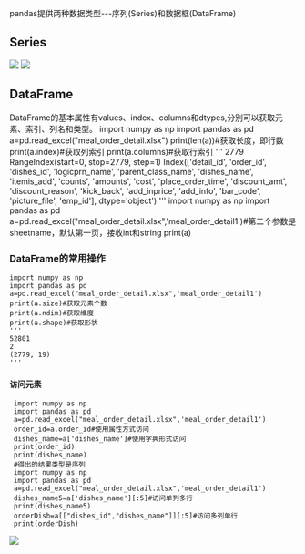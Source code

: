 pandas提供两种数据类型---序列(Series)和数据框(DataFrame)
 ## Series
![](https://github.com/moony1529/moon/blob/main/Python%E6%95%B0%E6%8D%AE%E5%88%86%E6%9E%90/pandas/0001.png)
![](https://github.com/moony1529/moon/blob/main/Python%E6%95%B0%E6%8D%AE%E5%88%86%E6%9E%90/pandas/0002.png)
 ## DataFrame
  DataFrame的基本属性有values、index、columns和dtypes,分别可以获取元素、索引、列名和类型。
  import numpy as np
  import pandas as pd
  a=pd.read_excel("meal_order_detail.xlsx")
  print(len(a))#获取长度，即行数
  print(a.index)#获取列索引
  print(a.columns)#获取行索引
  '''
  2779
  RangeIndex(start=0, stop=2779, step=1)
  Index(['detail_id', 'order_id', 'dishes_id', 'logicprn_name',
       'parent_class_name', 'dishes_name', 'itemis_add', 'counts', 'amounts',
       'cost', 'place_order_time', 'discount_amt', 'discount_reason',
       'kick_back', 'add_inprice', 'add_info', 'bar_code', 'picture_file',
       'emp_id'],
      dtype='object')
    '''
    import numpy as np
    import pandas as pd
    a=pd.read_excel("meal_order_detail.xlsx",'meal_order_detail1')#第二个参数是sheetname，默认第一页，接收int和string
    print(a)
 ### DataFrame的常用操作
    import numpy as np
    import pandas as pd
    a=pd.read_excel("meal_order_detail.xlsx",'meal_order_detail1')
    print(a.size)#获取元素个数
    print(a.ndim)#获取维度
    print(a.shape)#获取形状
    '''
    52801
    2
    (2779, 19)
    '''
#### 访问元素
     import numpy as np
     import pandas as pd
     a=pd.read_excel("meal_order_detail.xlsx",'meal_order_detail1')
     order_id=a.order_id#使用属性方式访问
     dishes_name=a['dishes_name']#使用字典形式访问
     print(order_id)
     print(dishes_name)
     #得出的结果类型是序列
     import numpy as np
     import pandas as pd
     a=pd.read_excel("meal_order_detail.xlsx",'meal_order_detail1')
     dishes_name5=a['dishes_name'][:5]#访问单列多行
     print(dishes_name5)
     orderDish=a[["dishes_id","dishes_name"]][:5]#访问多列单行
     print(orderDish)
 ![](https://github.com/moony1529/moon/blob/main/Python%E6%95%B0%E6%8D%AE%E5%88%86%E6%9E%90/pandas/0003.png)
    
    
    
    
    
    
    
    
    
    
    
    
    
    
    
    
    
    
    
    
    
    
    
    
    
    
    
    
     
    
    
    
    
    
    
    
    
    
    
    
    
